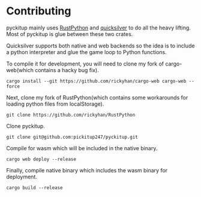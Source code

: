 # Contributing

pyckitup mainly uses [RustPython](https://rustpython.github.io/website/rustpython_vm/index.html) and [quicksilver](https://github.com/ryanisaacg/quicksilver) to do all the heavy lifting. Most of pyckitup is glue between these two crates.

Quicksilver supports both native and web backends so the idea is to include a python interpreter and glue the game loop to Python functions.

To compile it for development, you will need to clone my fork of cargo-web(which contains a hacky bug fix).

```
cargo install --git https://github.com/rickyhan/cargo-web cargo-web --force
```

Next, clone my fork of RustPython(which contains some workarounds for loading python files from localStorage).

```
git clone https://github.com/rickyhan/RustPython
```

Clone pyckitup.

```
git clone git@github.com:pickitup247/pyckitup.git
```

Compile for wasm which will be included in the native binary.

```
cargo web deploy --release
```

Finally, compile native binary which includes the wasm binary for deployment.

```
cargo build --release
```
